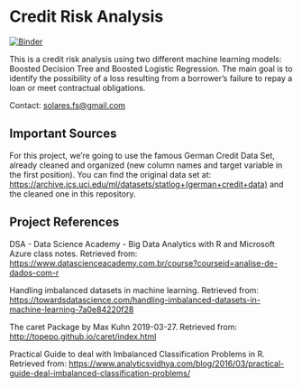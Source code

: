# Credit Risk Analysis
[![Binder](https://mybinder.org/badge_logo.svg)](https://mybinder.org/v2/gh/fsolares/R-Credit_Risk_Analysis/master)

This is a credit risk analysis using two different machine learning models: Boosted Decision Tree and Boosted Logistic Regression. The main goal is to identify the possibility of a loss resulting from a borrower’s failure to repay a loan or meet contractual obligations.

Contact: solares.fs@gmail.com

## Important Sources

For this project, we’re going to use the famous German Credit Data Set, already cleaned and organized (new column names and target variable in the first position). You can find the original data set at: https://archive.ics.uci.edu/ml/datasets/statlog+(german+credit+data) and the cleaned one in this repository.

## Project References

DSA - Data Science Academy -  Big Data Analytics with R and Microsoft Azure class notes. Retrieved from: https://www.datascienceacademy.com.br/course?courseid=analise-de-dados-com-r

Handling imbalanced datasets in machine learning. Retrieved from:
https://towardsdatascience.com/handling-imbalanced-datasets-in-machine-learning-7a0e84220f28

The caret Package by Max Kuhn 2019-03-27. Retrieved from: http://topepo.github.io/caret/index.html

Practical Guide to deal with Imbalanced Classification Problems in R. Retrieved from: https://www.analyticsvidhya.com/blog/2016/03/practical-guide-deal-imbalanced-classification-problems/
